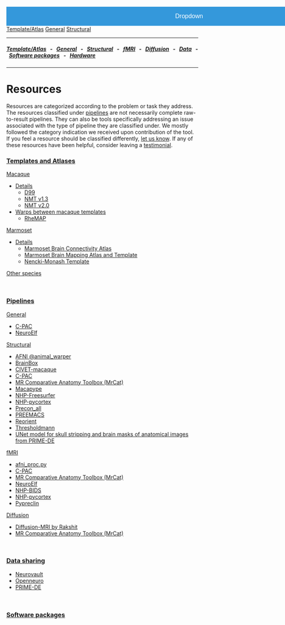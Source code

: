 <head>
<meta name="viewport" content="width=device-width, initial-scale=1">
<style>
.dropbtn {
  background-color: #3498DB; color: white; padding: 16px; font-size: 16px;
  border: none; cursor: pointer; width: 100vw;
}

.dropbtn:hover, .dropbtn:focus {
  background-color: #2980B9;
}

.dropdown {
  position: relative; display: inline-block;
}

.dropdown-content {
  display: none; position: absolute;
  background-color: #f1f1f1;
  min-width: 100%; overflow: auto;
  box-shadow: 0px 8px 16px 0px rgba(0,0,0,0.2);
  z-index: 1; text-align: center;
}

.dropdown-content a {
  color: black; padding: 12px 16px; text-decoration: none; display: block;
}

.dropdown a:hover {background-color: #ddd;}
.show {display: block;}
</style></head>

<div class="dropdown">
  <button onclick="myFunction()" class="dropbtn">Dropdown</button>
  <div id="myDropdown" class="dropdown-content">
    <a href="#templates_and_atlases">Template/Atlas</a>
    <a href="#pipelines_general">General</a>
    <a href="#pipelines_structural">Structural</a>
  </div>
</div>

<script>
/* When the user clicks on the button, 
toggle between hiding and showing the dropdown content */
function myFunction() {
  document.getElementById("myDropdown").classList.toggle("show");
}

// Close the dropdown if the user clicks outside of it
window.onclick = function(event) {
  if (!event.target.matches('.dropbtn')) {
    var dropdowns = document.getElementsByClassName("dropdown-content");
    var i;
    for (i = 0; i < dropdowns.length; i++) {
      var openDropdown = dropdowns[i];
      if (openDropdown.classList.contains('show')) {
        openDropdown.classList.remove('show');
      }
    }
  }
}
</script>




---

##### [Template/Atlas](templates_and_atlases.md) &nbsp;  - &nbsp;  [General](pipelines_general.md) &nbsp;  - &nbsp;  [Structural](pipelines_structural.md) &nbsp;  - &nbsp;  [fMRI](pipelines_fmri.md) &nbsp;  - &nbsp;  [Diffusion](pipelines_diffusion.md) &nbsp;  - &nbsp;  [Data](data_sharing.md) &nbsp;  - &nbsp; [Software packages](software_packages.md)  &nbsp;  - &nbsp; [Hardware](hardware.md)          
---    

# Resources      

Resources are categorized according to the problem or task they address. The resources classified under [pipelines](pipelines.md) are not necessarily complete raw-to-result pipelines. They can also be tools specifically addressing an issue associated with the type of pipeline they are classified under. We mostly followed the category indication we received upon contribution of the tool. If you feel a resource should be classified differently, [let us know](https://github.com/PRIME-RE/prime-re.github.io/issues/new?assignees=&labels=Contact&template=contact.md&title=[Contact]:%C2%A0%3Ctopic%3E). If any of these resources have been helpful, consider leaving a [testimonial](testimonials.md).


### **[Templates and Atlases](templates_and_atlases.md)**
[Macaque](templates_and_atlases.md#macaque_atlases)
- [Details](templates_and_atlases_macaque.md)      
  - [D99](templates_and_atlases_macaque.md#D99)     
  - [NMT v1.3](templates_and_atlases_macaque.md#NMTv1.3)       
  - [NMT v2.0](templates_and_atlases_macaque.md#NMTv2.0)       
- [Warps between macaque templates](templates_and_atlases.md#macaque_warps)     
  - [RheMAP](templates_and_atlases/rhemap.md)    
  
[Marmoset](templates_and_atlases.md#marmoset_atlases)       
- [Details](templates_and_atlases_marmoset.md)    
  - [Marmoset Brain Connectivity Atlas](templates_and_atlases_marmoset.md#marmoset-brain-connectivity-atlas)        
  - [Marmoset Brain Mapping Atlas and Template](templates_and_atlases_marmoset.md#marmoset-brain-mapping-atlas-and-template)        
  - [Nencki-Monash Template](templates_and_atlases_marmoset.md#nencki-monash-template)

[Other species](templates_and_atlases.md#other_atlases)    

<br>

### **[Pipelines](pipelines.md)**
[General](pipelines_general.md)  
- [C-PAC](pipelines_general.md#c-pac-the-configurable-pipeline-for-the-analysis-of-connectomes) 
- [NeuroElf](pipelines_general.md#neuroelf)   

[Structural](pipelines_structural.md)            
- [AFNI @animal_warper](pipelines_structural.md#afni-animal_warper)   
- [BrainBox](pipelines_structural.md#brainbox)    
- [CIVET-macaque](pipelines_structural.md#civet-macaque)     
- [C-PAC](pipelines_structural.md#c-pac-the-configurable-pipeline-for-the-analysis-of-connectomes) 
- [MR Comparative Anatomy Toolbox (MrCat)](pipelines_structural.md#mr-comparative-anatomy-toolbox-mrcat)
- [Macapype](pipelines_structural.md#macapype)    
- [NHP-Freesurfer](pipelines_structural.md#nhp-freesurfer)     
- [NHP-pycortex](pipelines_structural.md#nhp-pycortex)  
- [Precon_all](pipelines_structural.md#precon_all)
- [PREEMACS](pipelines_structural.md#preemacs)
- [Reorient](pipelines_structural.md#reorient)
- [Thresholdmann](pipelines_structural.md#thresholdmann)     
- [UNet model for skull stripping and brain masks of anatomical images from PRIME-DE](pipelines_structural.md#unet-model-for-skull-stripping-and-brain-masks-of-anatomical-images-from-prime-de)     

[fMRI](pipelines_fmri.md)
- [afni_proc.py](pipelines_fmri.md#afni_procpy)   
- [C-PAC](pipelines_fmri.md#c-pac-the-configurable-pipeline-for-the-analysis-of-connectomes) 
- [MR Comparative Anatomy Toolbox (MrCat)](pipelines_fmri.md#mr-comparative-anatomy-toolbox-mrcat)
- [NeuroElf](pipelines_general.md#neuroelf)     
- [NHP-BIDS](pipelines_fmri.md#nhp-bids)
- [NHP-pycortex](pipelines_fmri.md#nhp-pycortex)
- [Pypreclin](pipelines_fmri.md#pypreclin)     

[Diffusion](pipelines_diffusion.md)
- [Diffusion-MRI by Rakshit](pipelines_diffusion.md#diffusion-mri-by-rakshit) 
- [MR Comparative Anatomy Toolbox (MrCat)](pipelines_diffusion.md#mr-comparative-anatomy-toolbox-mrcat)

<br>

### **[Data sharing](data_sharing.md)**       
- [Neurovault](data_sharing.md#neurovault) 
- [Openneuro](data_sharing.md#openneuro)     
- [PRIME-DE](data_sharing.md#prime-de)       

<br>

### **[Software packages](software_packages.md)**
